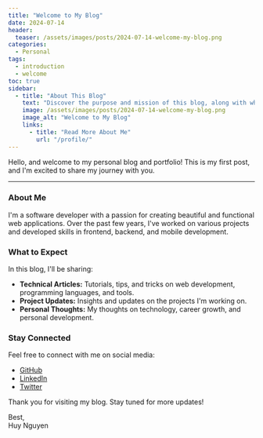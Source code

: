 ```yaml
---
title: "Welcome to My Blog"
date: 2024-07-14
header:
  teaser: /assets/images/posts/2024-07-14-welcome-my-blog.png
categories:
  - Personal
tags:
  - introduction
  - welcome
toc: true
sidebar:
  - title: "About This Blog"
    text: "Discover the purpose and mission of this blog, along with what you can expect from future posts."
    image: /assets/images/posts/2024-07-14-welcome-my-blog.png
    image_alt: "Welcome to My Blog"
    links:
      - title: "Read More About Me"
        url: "/profile/"
---
```


Hello, and welcome to my personal blog and portfolio! This is my first post, and I'm excited to share my journey with you.

---

### About Me

I'm a software developer with a passion for creating beautiful and functional web applications. Over the past few years, I've worked on various projects and developed skills in frontend, backend, and mobile development.

### What to Expect

In this blog, I'll be sharing:
- **Technical Articles:** Tutorials, tips, and tricks on web development, programming languages, and tools.
- **Project Updates:** Insights and updates on the projects I'm working on.
- **Personal Thoughts:** My thoughts on technology, career growth, and personal development.

### Stay Connected

Feel free to connect with me on social media:
- [GitHub](https://github.com/patrick204nqh)
- [LinkedIn](https://www.linkedin.com/in/patrick204nqh)
- [Twitter](https://twitter.com/patrick204nqh)

Thank you for visiting my blog. Stay tuned for more updates!

Best,
<br/>
Huy Nguyen